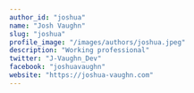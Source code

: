 ```yaml
---
author_id: "joshua"
name: "Josh Vaughn"
slug: "joshua"
profile_image: "/images/authors/joshua.jpeg"
description: "Working professional"
twitter: "J-Vaughn_Dev"
facebook: "joshuavaughn"
website: "https://joshua-vaughn.com"
---
```

